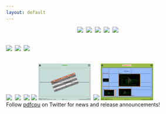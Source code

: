 ```yaml
---
layout: default
---
```


<p align="center">
  <kbd><a href="{{site.baseurl}}/generate/grid"><img src="resources/gridpdf.png" height="100"></a></kbd>&nbsp;
  <kbd><a href="{{site.baseurl}}/core/watermark"><img src="resources/wmi1abs.png" height="100"></a></kbd>&nbsp;
  <kbd><a href="{{site.baseurl}}/generate/nup"><img src="resources/nup9pdf.png" height="100"></a></kbd>&nbsp;
  <kbd><a href="{{site.baseurl}}/fonts/fonts"><img src="resources/cjkv.png" height="100"></a></kbd>&nbsp;
  <kbd><a href="{{site.baseurl}}/core/stamp"><img src="core/resources/4exp.png" height="100"></a></kbd>&nbsp;<br><br>

  <kbd><a href="{{site.baseurl}}/core/stamp"><img src="resources/sti.png" height="100"></a></kbd>&nbsp;
  <kbd><img src="resources/hold3.png" height="150"></kbd>&nbsp;
  <kbd><a href="{{site.baseurl}}/core/watermark"><img src="resources/wmi4.png" height="100"></a></kbd>&nbsp;<br><br>

  <kbd><a href="{{site.baseurl}}/generate/booklet"><img src="resources/book2A4p1.png" height="100"></a></kbd>&nbsp;
  <kbd><a href="{{site.baseurl}}/core/stamp"><img src="resources/stp.png" height="100"></a></kbd>&nbsp;
  <kbd><a href="{{site.baseurl}}/generate/grid"><img src="resources/gridimg.png" height="100"></a></kbd>
  <kbd><a href="{{site.baseurl}}/core/stamp"><img src="resources/stRoundBorder.png" height="100"></a></kbd>
  <kbd><a href="{{site.baseurl}}/generate/create"><img src="resources/table.png" height="100"></a></kbd>&nbsp;
  <kbd><a href="{{site.baseurl}}/generate/booklet"><img src="resources/book4A4p1.png" height="100"></a></kbd>
  <kbd><a href="{{site.baseurl}}/generate/create"><img src="resources/imagebox.png" height="100"></a></kbd>&nbsp;
  <br>
  Follow <a href="https://twitter.com/pdfcpu">pdfcpu</a> on Twitter for news and release announcements!
</p>

